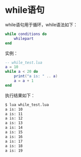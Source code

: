 # while语句

while语句用于循环，while语法如下：

```lua
while conditions do
    whilepart
end
```

实例：

```lua
-- while_test.lua
a = 10
while a < 20 do
    print("a is: " .. a)
    a = a + 1
end
```

执行结果如下：

```bash
$ lua while_test.lua
a is: 10
a is: 11
a is: 12
a is: 13
a is: 14
a is: 15
a is: 16
a is: 17
a is: 18
a is: 19
```
